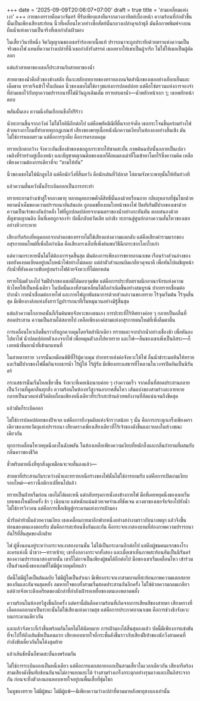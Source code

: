 +++
date = '2025-09-09T20:06:07+07:00'
draft = true
title = 'สามเหลี่ยมแห่งเงา'
+++
กายของทรายคือดวงจันทร์ ที่รับเพียงแสงยืมจากดวงอาทิตย์เบื้องหน้า ความร้อนที่ก่อตัวขึ้นนั้นเป็นเพียงเสียงสะท้อน นิ้วที่เคลื่อนไหวอย่างซื่อสัตย์นั้นกลวงเปล่าดุจเถ้าธุลี มันคือภาพพิมพ์จางบนผืนน้ำแห่งความเป็นจริงที่เธอกำลังเฝ้ามอง

ในเสี้ยววินาทีหนึ่ง จิตวิญญาณของเธอร่ำร้องหาเนื้อแท้ ปรารถนาจะถูกประทับด้วยตราแห่งความเป็นจริงของไฟ แทนที่ความว่างเปล่าที่นิ้วเธอกำลังรังสรรค์ เธออยากให้เขาเป็นผู้จารึก ไม่ใช่ให้เธอเป็นผู้คัดลอก

แต่แล้วสายตาของเธอก็ประสานกับสายตาของน้ำ

สายตาของน้ำคือสิ่วของช่างสลัก ที่แกะสลักบทบาทของทรายลงบนจิตสำนึกของเธออย่างเยือกเย็นและเด็ดขาด ทรายจึงเข้าใจในบัดดล นิ้วของเธอไม่ใช่อาวุธแห่งการปลดปล่อย แต่คือโซ่ตรวนแห่งการจองจำ ที่ล่ามเธอไว้กับทุกความปรารถนาที่ไม่มีวันถูกเติมเต็ม
ทรายสบตาน้ำ—น้ำพยักหน้าเบา ๆ; เธอพยักหน้าตอบ

พลันนั้นเอง ความนิ่งอันเยือกแข็งก็ปริร้าว

น้ำทะยานขึ้นจากภวังค์ ไม่ใช่โยคินีอีกต่อไป แต่คือพยัคฆิณีที่ตื่นจากจำศีล เธอกระโจนขึ้นคร่อมร่างไฟด้วยแรงถาโถมที่ทำลายทุกกฎเกณฑ์ เสียงของพายุเนื้อหนังฉีกความเงียบในห้องลงอย่างสิ้นเชิง มันไม่ใช่การหลอมรวม แต่คือการรุกคืบ คือการครอบคลุม

ทรายเบิกตากว้าง จังหวะอันเชื่องช้าของเธอถูกกระชากให้ขาดสะบั้น ภาพต้นฉบับนั้นกลายเป็นเปลวเพลิงที่ร่ายรำอยู่เบื้องหน้า และสัญชาตญาณดิบของเธอก็คือแมลงเม่าที่โผเข้าหาโดยไร้ซึ่งความคิด เหลือเพียงความต้องการเดียวที่จะ “ตามให้ทัน”

นิ้วของเธอไม่ใช่นักลูบไล้ แต่คือนักวิ่งที่สิ้นหวัง คือนักเต้นที่วิปลาส ไล่ตามจังหวะพายุนั้นให้ทันท่วงที

แล้วความสิ้นหวังนั้นก็ระเบิดออกเป็นการกระทำ

ทรายทะยานร่างเข้าสู่ใจกลางพายุ ทลายดุลยภาพศักดิ์สิทธิ์นั้นลงด้วยเรือนกาย กลีบกุหลาบที่ชุ่มโชกด้วยหยาดน้ำเค็มของความปรารถนาอันล้นเอ่อ ถูกบดขยี้ลงบนใบหน้าของไฟ ปิดทับริมฝีปากของเขาด้วยความเป็นเจ้าของอันบ้าคลั่ง ไฟที่ถูกปลดปล่อยจากมนตราของน้ำอย่างกะทันหัน ตอบสนองด้วยสัญชาตญาณดิบ ลิ้นที่เคยถูกจองจำ บัดนี้กลับตวัดเลีย แย่งชิง ทะยานสู่ศูนย์กลางความสั่นไหวของเธออย่างหิวกระหาย

เสียงกรีดร้องที่หลุดออกจากลำคอของทรายไม่ใช่เสียงแห่งความแตกดับ แต่คือเสียงคำรามแรกของอสุรกายตนใหม่ที่เพิ่งถือกำเนิด คือเสียงกรงเล็บที่เพิ่งค้นพบวิธีฉีกกระชากโลกใบเก่า

แต่ความกระหายนั้นไม่ได้ต้องการจุดสิ้นสุด มันต้องการเพียงการขยายอาณาเขต เรือนร่างส่วนล่างของเธอยังคงบดเบียดอยู่บนใบหน้าไฟอย่างไม่ลดละ แต่ลำตัวส่วนบนบิดเกลียวดุจนาคี เพื่อหันไปเผชิญหน้ากับน้ำที่ยังคงควบขับอยู่บนร่างไฟด้วยจังหวะที่ไม่ตกหล่น

ทรายโน้มตัวลงไป ริมฝีปากของเธอมิได้มอบจุมพิต แต่คือการประทับตราผนึกอาณาจักรแห่งความหิวโหยให้เป็นหนึ่งเดียว ในบัดนั้นเองที่สามเหลี่ยมได้ถือกำเนิดขึ้นอย่างสมบูรณ์ ปากทรายเชื่อมต่อปากน้ำ กายน้ำเชื่อมต่อกายไฟ และกายไฟถูกพันธนาการด้วยส่วนสงวนของทราย ไร้จุดเริ่มต้น ไร้จุดสิ้นสุด มีเพียงกงล้อแห่งสังสารวัฏปรารถนาที่เริ่มหมุนวนอย่างมิรู้สิ้นสุด

แต่แล้วความโกลาหลนั้นก็เริ่มค้นพบจังหวะของตนเอง การปะทะที่ไร้ทิศทางค่อย ๆ กลายเป็นคลื่นที่สอดประสาน ความเป็นสามได้สลายไป เหลือเพียงองค์สามแห่งอสุรกายตนใหม่ที่เพิ่งลืมตาตื่น

การเคลื่อนไหวเกิดขึ้นราวกับถูกควบคุมโดยจิตสำนึกเดียว ทรายผละจากปากน้ำอย่างเชื่องช้า เพื่อหันลงไปหาไฟ น้ำปลดปล่อยตัวเองจากไฟ เพื่อหมุนตัวลงไปหาทราย และไฟ—ลิ้นของเขาเพิ่งเป็นอิสระ—ก็เงยหน้าขึ้นหาน้ำที่เข้ามาแทนที่

ในสายตาทราย วงจรนั้นเหมือนพิธีที่ไร้ผู้ควบคุม ปากทรายส่งต่อจังหวะให้ไฟ ลิ้นน้ำชำระมลทินให้ทราย และริมฝีปากของไฟดื่มกินจากธารน้ำ ไร้ผู้ให้ ไร้ผู้รับ มีเพียงกระแสธารที่ไหลวนในวงจรปิดอันเป็นนิรันดร์

กระแสธารนั้นเริ่มไหลเชี่ยวขึ้น จังหวะที่เคยเนิบนาบค่อย ๆ เร่งความเร็ว จากคลื่นที่สอดประสานกลายเป็นวังวนที่ดูดกลืนทุกสิ่ง ความร้อนในห้องทวีสูงจนอากาศสั่นไหว เส้นแบ่งของสามร่างละลายหาย กลายเป็นมวลแห่งชีวิตดิบเถื่อนเพียงหนึ่งเดียวที่ระริกสะท้านด้วยพลังงานที่อัดแน่นจนถึงขีดสุด

แล้วมันก็ระเบิดออก

ไม่ใช่การปลดปล่อยของปัจเจก แต่คือการถึงจุดดับแห่งจักรวาลน้อย ๆ นั้น คือการกระตุกเกร็งเพียงคราเดียวของเทหวัตถุแห่งปรารถนา เสียงครางเพียงเสียงเดียวที่ไร้เจ้าของดังขึ้นและจบลงในห้วงขณะเดียวกัน

ทุกการเคลื่อนไหวหยุดนิ่งลงในฉับพลัน ในห้องเหลือเพียงความเงียบที่หนักอึ้งและกลิ่นกำยานที่ผสมกับกลิ่นคาวของชีวิต

ชั่วพริบตาหนึ่งที่ทุกสิ่งดูเหมือนจะจบสิ้นลงแล้ว—

สายตาที่ประสานกันระหว่างน้ำและทรายเหนือร่างของไฟนั้นไม่ใช่การยอมรับ แต่คือการเปิดเกมเงียบรอบใหม่—คราวนี้กติกาเปลี่ยนไปแล้ว

ทรายเป็นฝ่ายเริ่มก่อน เธอไม่ได้ผละหนี แต่กลับทรุดกายนั่งลงข้างกายไฟ มือที่เคยหยุดนิ่งของเธอเริ่มบทเพลงใหม่อีกครั้ง ช้า ๆ เนิบนาบ แต่หนักแน่นด้วยเจตจำนงที่ชัดเจน ดวงตาของเธอจับจ้องไปยังน้ำ ไม่ใช่การวิงวอน แต่คือการเชื้อเชิญสู่กระดานแห่งการเฝ้ามอง

น้ำรับคำท้านั้นด้วยความเงียบ เธอเคลื่อนกายมาอีกฟากหนึ่งอย่างสง่างามราวกับนางพญา แล้วจึงขึ้นท่อนของตนเองตอบรับ มันคือการสะท้อนซึ่งกันและกัน คือกระจกเงาสองบานที่ส่องภาพความปรารถนาอันไร้ที่สิ้นสุดของอีกฝ่าย

ไฟ ผู้ซึ่งนอนอยู่ระหว่างกระจกเงาสองบานนั้น ไม่ได้เป็นกระดานอีกต่อไป แต่คือผู้ชมคนแรกของโรงละครแห่งนี้ น้ำขวา—ทรายซ้าย; เขากึ่งกลางกระจกทั้งสอง และเมื่อเขาเห็นภาพสะท้อนอันเป็นนิรันดร์ของความปรารถนาสองสายนั้น เขาก็ไม่อาจเป็นเพียงผู้ชมได้อีกต่อไป มือของเขาเริ่มเคลื่อนไหว เข้าร่วมเป็นส่วนหนึ่งของเกมที่ไม่มีผู้ควบคุมอีกแล้ว

บัดนี้ไม่มีผู้ใดเป็นต้นฉบับ ไม่มีผู้ใดเป็นสำเนา มีเพียงกระจกเงาสามบานที่สะท้อนภาพความแตกสลายของกันและกันจนสุดหยั่ง ลมหายใจของทั้งสามเริ่มสอดประสานกันอีกครั้ง ไม่ใช่ด้วยความกลมเกลียว แต่ด้วยจังหวะตึงเครียดของนักล่าที่กำลังเฝ้ารอเหยื่อของตนเองพลาดพลั้ง

ความร้อนในห้องทวีสูงขึ้นอีกครั้ง แต่ครานี้มันคือความร้อนที่เกิดจากการเสียดสีของสายตา เสียงครางที่เล็ดลอดออกมาเป็นระยะนั้นไม่ใช่เสียงแห่งความสุข แต่คือการประกาศอาณาเขต คือการช่วงชิงจังหวะบนกระดานเดียวกัน

และแล้วจังหวะก็เร่งขึ้นพร้อมกันโดยไม่ได้นัดหมาย การเฝ้ามองได้สิ้นสุดลงแล้ว บัดนี้มีเพียงการแข่งขันที่จะไปให้ถึงเส้นชัยเป็นคนแรก เสียงหอบหายใจถี่กระชั้นดังขึ้นราวกับเสียงฝีเท้าของนักวิ่งสามคนที่กำลังขับเคี่ยวกันในโค้งสุดท้าย

แล้วเส้นชัยนั้นก็ขาดสะบั้นลงพร้อมกัน

ไม่ใช่การระเบิดออกเป็นหนึ่งเดียว แต่คือการแตกสลายออกเป็นสามเสี้ยวในเวลาเดียวกัน เสียงกรีดร้องสามเสียงดังขึ้นทับซ้อนกันจนไม่อาจแยกแยะได้ ร่างสามร่างเกร็งกระตุกอย่างรุนแรงและเป็นอิสระจากกัน ก่อนจะทิ้งตัวลงนอนหอบหายใจอยู่บนพื้นเสื่อที่ชุ่มโชก

ในหูของทราย ไม่มีผู้ชนะ ไม่มีผู้แพ้—มีเพียงความว่างเปล่าที่ตามมาหลังพายุสงบลงเท่านั้น